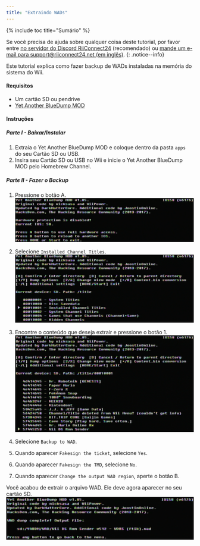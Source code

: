 ```yaml
---
title: "Extraindo WADs"
---
```


{% include toc title="Sumário" %}

Se você precisa de ajuda sobre qualquer coisa deste tutorial, por favor entre [no servidor do Discord RiiConnect24](https://discord.gg/rc24) (recomendado) ou [mande um e-mail para support@riiconnect24.net (em inglês)](mailto:support@riiconnect24.net).
{: .notice--info}

Este tutorial explica como fazer backup de WADs instaladas na memória do sistema do Wii.

#### Requisitos
* Um cartão SD ou pendrive
* [Yet Another BlueDump MOD](/assets/files/YABDM.zip)

#### Instruções
##### Parte I - Baixar/Instalar

1. Extraia o Yet Another BlueDump MOD e coloque dentro da pasta `apps `do seu Cartão SD ou USB.
2. Insira seu Cartão SD ou USB no Wii e inicie o Yet Another BlueDump MOD pelo Homebrew Channel.

##### Parte II - Fazer o Backup
1. Pressione o botão A. ![Pressione A](/images/DumpWADS/2.png)

2. Selecione `Installed Channel Titles`. ![Canais Instalados](/images/DumpWADS/3.png)

3. Encontre o conteúdo que deseja extrair e pressione o botão 1. ![Encontrar canal](/images/DumpWADS/4.png)

4. Selecione `Backup to WAD`.
5. Quando aparecer `Fakesign the ticket`, selecione `Yes`.
6. Quando aparecer `Fakesign the TMD`, selecione `No`.
7. Quando aparecer `Change the output WAD region`, aperte o botão B.

Você acabou de extrair o arquivo WAD. Ele deve agora aparecer no seu cartão SD. ![Concluído](/images/DumpWADS/5.png)
